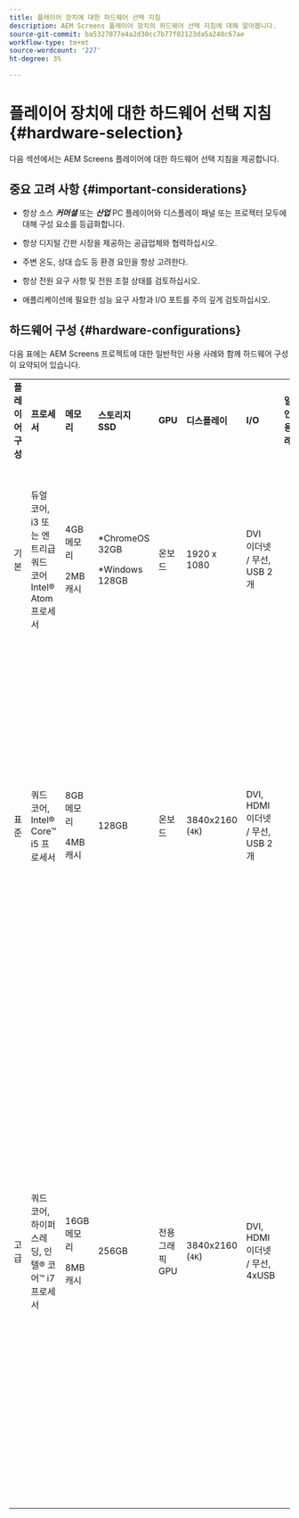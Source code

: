 ```yaml
---
title: 플레이어 장치에 대한 하드웨어 선택 지침
description: AEM Screens 플레이어 장치의 하드웨어 선택 지침에 대해 알아봅니다.
source-git-commit: ba5327077e4a2d30cc7b77f02123da5a240c67ae
workflow-type: tm+mt
source-wordcount: '227'
ht-degree: 3%

---
```



# 플레이어 장치에 대한 하드웨어 선택 지침 {#hardware-selection}

다음 섹션에서는 AEM Screens 플레이어에 대한 하드웨어 선택 지침을 제공합니다.

## 중요 고려 사항 {#important-considerations}

* 항상 소스 ***커머셜*** 또는 ***산업*** PC 플레이어와 디스플레이 패널 또는 프로젝터 모두에 대해 구성 요소를 등급화합니다.

* 항상 디지털 간판 시장을 제공하는 공급업체와 협력하십시오.
* 주변 온도, 상대 습도 등 환경 요인을 항상 고려한다.
* 항상 전원 요구 사항 및 전원 조절 상태를 검토하십시오.
* 애플리케이션에 필요한 성능 요구 사항과 I/O 포트를 주의 깊게 검토하십시오.

## 하드웨어 구성 {#hardware-configurations}

다음 표에는 AEM Screens 프로젝트에 대한 일반적인 사용 사례와 함께 하드웨어 구성이 요약되어 있습니다.

<table>
 <tbody>
  <tr>
   <tr>
   <td><strong>플레이어 구성</strong></td>
   <td><strong>프로세서</strong></td>
   <td><strong>메모리</strong></td>
   <td><strong>스토리지 SSD</strong></td>
   <td><strong>GPU</strong></td>
   <td><strong>디스플레이</strong></td>
   <td><strong>I/O</strong></td>
   <td><strong>일반적인 사용 사례</strong></td>
  </tr>
  <tr>
   <td>기본</td>
   <td>듀얼 코어, i3 또는 엔트리급 쿼드 코어 Intel® Atom 프로세서</td>
   <td><p>4GB 메모리</p> <p>2MB 캐시</p> </td>
   <td><p>*ChromeOS 32GB</p> <p>*Windows 128GB</p> </td>
   <td>온보드</td>
   <td>1920 x 1080</td>
   <td>DVI<br /> 이더넷 / 무선,<br /> USB 2개</td>
   <td>
    <ul>
     <li>표준 전체 화면 루프<br /> </li>
     <li>시간대 지정</li>
    </ul> </td>
  </tr>
  <tr>
   <td>표준</td>
   <td>쿼드 코어, Intel® Core™ i5 프로세서</td>
   <td><p>8GB 메모리</p> <p>4MB 캐시</p> </td>
   <td>128GB</td>
   <td>온보드</td>
   <td>3840x2160 (<code>4K</code>)</td>
   <td>DVI, HDMI<br /> 이더넷 / 무선,<br /> USB 2개</td>
   <td>
    <ul>
     <li>단일 소스 다이내믹 콘텐츠</li>
     <li>단순 대화형</li>
     <li>1-3 영역 레이아웃</li>
    </ul> </td>
  </tr>
  <tr>
   <td>고급</td>
   <td>쿼드 코어, 하이퍼스레딩, 인텔® 코어™ i7 프로세서</td>
   <td><p>16GB 메모리</p> <p>8MB 캐시</p> </td>
   <td>256GB</td>
   <td>전용 그래픽 GPU</td>
   <td>3840x2160 (<code>4K</code>)</td>
   <td>DVI, HDMI<br /> 이더넷 / 무선,<br /> 4xUSB</td>
   <td>
    <ul>
     <li>4개 이상의 콘텐츠 영역, 동시 비디오 재생</li>
     <li>다중 페이지 인터랙티브</li>
     <li>다중 소스 데이터 트리거</li>
    </ul> </td>
  </tr>
 </tbody>
</table>
